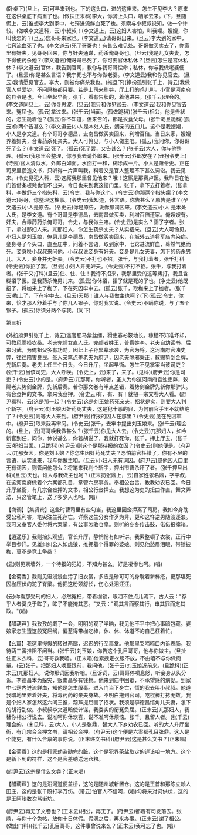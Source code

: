 <!-- { "loadSidebar": true } -->
(卧桌下)(旦上，云)可早来到也。下的这头口，进的这庙来。怎生不见李大？原来在这供桌底下病重了也。(做扶正末科)李大，你骑上头口，咱家去来。(下，旦随慌上，云)谁想李大到家中，七窍迸流鲜血死了也。须索与小叔叔说知，做一个计较。(做唤李文道科，云)小叔叔！(李文道上，云)这妇人害怕，叫我哩。嫂嫂，你叫我怎的？(旦云)您哥哥来家也。(李文道云)请哥哥出来。(旦云)李大到的家中，七窍流血死了也。(李文道云)死了哥哥也！有甚么难见处。哥哥做买卖去了，你家里有奸夫，见哥哥回来，你与奸夫通谋，药杀俺哥哥也。(旦云)我是儿女夫妻，怎下得便药杀他？(李文道云)俺哥哥已死了，你可要官休私休？(旦云)怎生是宫休私休？(李文道云)官休，我告到官司，教你与我哥哥偿命；私休，你与我做老婆便了。(旦云)你是甚么言语？我宁死也不与你做老婆。(李文道云)我和你见官去。(旦云)我情愿见官去。李大，则被你痛杀我也。(拖旦下)(挣扮孤引张千上，诗云)我做官人单爱钞，不问原被都只要。若是上司来刷卷，厅上打的鸡儿叫。小官是河南府的县令是也。今日坐起早衙，张千，看有告状的，着他进来。(张千云)理会的。(李文道同旦上，云)你寻思波。(旦云)我只和你见官去。(李文道云)我和你见官去来。冤屈也。(孤云)拿过来。(张千云)当面。(孤做跪科)(张千云)相公，他是告状的，怎生跪着他？(孤云)你不知道，但来告的，都是衣食父母。(张千喝旦跪科)(孤云)你两个告甚么？(李文道云)小人是本处人氏，嫡亲的五口儿。这个是我嫂嫂，小人是李文道。有个哥哥李德昌，去南昌做买卖回来，利增百倍。当日来家，嫂嫂养着奸夫，合毒药杀死亲夫。大人可怜见，与小人做主咱。(孤云)我问你，你哥哥死了么？(李文道云)死了。(孤云)死了罢，又告甚么？(张千云)大人，你与他整理。(孤云)我那里会整理，你与我去请外郎来。(张千云)外郎安在？(丑扮令史上)(诗云)官人清似水，外郎白如面。水面打一和，糊涂成一片。小人是萧令史。正在司房里攒造文书，只听得一片声叫我，料着又是官人整理不下甚么词讼。我去见来。(令史见犯人科，云)这厮我那里曾见他来？哦！这厮是那赛卢医。我昨日在他门首借条板凳也借不出来，今日也来到我这衙门里。张千，拿下去打着者。(张拿科，李做舒三个指头科，云)令史，我与你这个。(令史云)你那两个指头瘸？(李文道云)哥哥，你整理这桩事。(令史云)我知道，休言语。你告甚么？原告是谁？(孕文道云)小人是原告。(令史云)你是原告，说你那词因来。(李文道云)小人
是本处人氏，是李文道。有个哥哥是李德昌，去南昌做买卖，利增百倍还家。俺嫂嫂有。奸夫，合毒药药杀俺哥哥。令史，与我做主咱。(令史云)是实么？画了字者。张千，拿过那妇人来。兀那妇人，你怎生药杀丈夫？从实招来。(旦云)大人可怜见。小妇人是刘玉娘，俺男儿是李德昌，南昌做买卖回来，在城外五道将军庙内染病。妾身寻了个头口，直至庙中，问着不言语，取到家中，七窍进流鲜血，蓦然气绝而死。妾身唤小叔叔来问他，小叔叔说妾身有奸夫。妾身是儿女夫妻，怎下的药杀男儿。大人，妾身并无奸夫。(令史云)不打也不招。张千，与我打着者。张千打科(令史云)你招了罢。(旦云)小妇人并无奸夫。(令史云)不打不招。张千，与我打着者。(张千又打科)(旦云)住、住、住！我待不招来，我那里受的这等拷打，我且含糊招了罢。是我药杀俺男儿来。(孤云)你休招，招了就是死的了也。(争史云)他既招了，将枷来上了枷了，下在死囚牢中去。(孤云)张千，取枷来上了枷者。(张千云)枷上了，下在牢中去。(旦云)天那！谁人与我做主也呵？(下)(孤云)令史，你来，恰才那人舒着手与了你几人银子，你对我实说。(令史云)不瞒你说，与了五个银子。(孤云)你须分两个与我。(同下)

第三折

(外扮府尹引张千上，诗云)滥官肥马紫丝缰，猾吏春衫簌地长。稼穑不知准坏却，可教风雨损农桑。老夫完颜女直人氏。完颜者姓王，普察姓李。老夫自幼读书，后来习武，为俺祖父多有功勋，因此上子孙累辈承袭，为官为将。这河南府官浊史弊，往往陷害良民。圣人亲笔点差老夫为府尹，因老夫除邪秉正，敕赐势剑金牌，先斩后奏。老夫上任三个日头，今日升厅，坐起早衙。怎生不见掌案当该司吏？(张千云)当该司吏，大人呼唤。(令史上，云)来了，来了。(见科)(府尹云)你是司吏？(令史云)小的是。(府尹云)兀那厮，你听者，圣人为你这河南府宫浊吏弊，敕赐老夫势剑金牌，先斩后奏。若你那文卷有半点差错，着势剑金牌先斩你那驴头。有合佥押的文书。拿来我佥押。(令史云)有、有、有！就把一宗文卷大人看。(府尹看科，云)这是那一起？(令史云)这是刘玉娘药死亲夫，招状是实，则要大人判个斩字。(府尹云)刘玉娘因奸药死丈夫，这是犯十恶的罪，为何前官手里不就结绝了？(令史云)则等大人来到。(府尹云)待报的囚人在那里？(令史云)见在死囚牢中。(府尹云)取来我再审问。(令史云)张千，去牢中提出刘玉娘来。(张千云)理会的。(旦上，云)哥哥唤我做甚么？(张千云)你见大人去。(令史云)兀那妇人，如今新官到任，问你，休说甚么，你若胡说了，我就打死你。张千，押上厅去。(张千云)犯妇当面。(旦跪科)(府尹云)则这个是那待报的女囚？(令史云)则他便是。(府尹云)兀那女囚，你是刘玉娘？你怎生因奸药死丈夫？恐怕前官枉错了，你有不尽的言语，从实说来，我与你做主咱。(旦云)小妇人无有词因。(府尹云)既他囚人口里无有词因，则管问他怎么？将笔来我判个斩字，押出市曹杀坏了者。(张千押旦出科)(旦云)天也，谁人与我做主也呵？(正末扮张鼎上，云)自家姓张名鼎，字平叔，在这河南府做着个六案都孔目，掌管六房事务。奉相公台旨，教我劝农已回。今日升厅坐衙，有几宗合佥押的文书，相公行佥押去。我想这为吏的扭曲作直，舞文弄法，只这管笔上，送了多少人也呵。(唱)

【商调】【集贤宾】这些时曹司里有些勾当，我这里因佥押离了司房。我如今身耽受公私利害，笔尖注生死存亡。详察这生分女作歹为非，更和这忤逆男随波逐浪。我可又奉官人委付将六案掌，有公事怎敢仓皇。则听的冬冬传击鼓，偌偌报撺箱。

【逍遥乐】我则抬头观望，官长升厅，静悄悄有如听讲。我索整顿了衣裳，正行中举目参详。见雄纠纠公人如虎狼，推拥着个得罪的婆娘。则见他愁眉泪眼，带锁披枷，莫不是竞土争桑？

(云)则见禀墙外，一个待报的犯妇，不知为甚么，好是凄惨也呵。(唱)

【金菊香】我则见湿浸浸血污了旧衣裳，多应是碜可可的身耽着新棒疮，更那堪死囚枷压伏的驼了脊梁。他把这粉颈舒长，伤心处泪汪汪。

(云)你看那受刑的妇人，必然冤枉，带着枷锁，眼泪不住点儿流下。古人云："存乎人者莫良于眸子，眸子不能掩其恶。"又云："观其言而察其行，审其罪而定其政。"(唱)

【醋葫芦】我孜孜的觑了一会，明明的观了半晌，我见他不平中把心事暗包藏。婆娘家怎生遭这般冤屈纲，偏惹得带枷吃棒，休、休、休道不的自己枉着忙。

【幺篇】我这里慢慢的转过两廊，迟迟的行至禀堂。他那里哭啼啼口内诉衷肠，我待两三番推阻不问当。(张千云)刘玉娘，你告这个孔目哥哥，他与你做主。(旦扯住正末衣科，云)哥哥救我咱。(正末唱)他紧拽定衣服不放，不由咱不与你做商量。(云)张千，把那妇人唤至跟前，我问他。(张千云)刘玉娘近前来。(旦跪科)(正末云)兀那妇人，说你那词因我听咱。(旦诉词，云)哥哥停嗔息怒，听妾身从头分诉。李德昌本为躲灾，贩南昌多有钱物。他来到庙中困歇，不承望感的病促。到家中七窍内迸流鲜血，知他是怎生服毒。进入门当下身亡，慌的我去叫小叔叔。他道我暗地里养着奸夫，将毒药药的亲夫身故。不明白拖到官司，吃棍棒打拷无数。我是个妇人家怎熬这六问三推，葫芦提屈画了招状。我须是李德昌绾角儿夫妻，怎下的胡行乱做。小叔叔李文道暗使计谋，我委实的衔冤负屈。(正末云)兀那妇人，我替你相公行说去。说准呵你休欢喜，说不准呵休烦恼。张千，且留人者。(张千云)理会的。(末见科，云)大人，小人是张鼎，替大人下乡劝农已回。听的大人升厅坐衙，有几宗合佥押文书，请相公佥押。(府尹云)这个便是六案都孔目张鼎。这人是个能吏，有什么合禀的事你说。(正末递文书科)(府尹云)这是甚么文书？(正末唱)

【金菊香】这的是打家劫盗勘完的脏，这个是犯界茶盐取定的详该咱一地方。这个是新下到的符样，这个是官差纳送远仓粮。

(府尹云)这宗是什么文卷？(正末唱)

【醋葫芦】这的是沿河道便盖桥，这的是随州城新置仓。这的是王首和那陈立赖人田庄，这的是张千殴打李万伤。(带云)怕官人不信呵，(唱)勾将来对词供状，这的是王阿张数次骂街坊。

(府尹云)再无了文卷也？(正末云)相公，再无了。(府尹云)都着有司发落去。张鼎，与你十个免帖，放你十日休假。假满之后，再来办事。(正末云)谢了相公。(做出门科)(张千云)孔目哥哥，这件事曾说来么？(正末云)我可忘了也。(唱)

